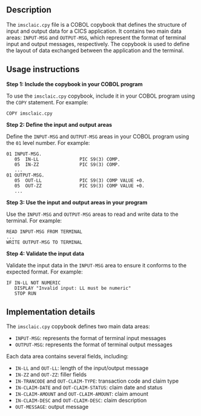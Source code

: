 ## Description

The `imsclaic.cpy` file is a COBOL copybook that defines the structure of input and output data for a CICS application. It contains two main data areas: `INPUT-MSG` and `OUTPUT-MSG`, which represent the format of terminal input and output messages, respectively. The copybook is used to define the layout of data exchanged between the application and the terminal.


## Usage instructions


**Step 1: Include the copybook in your COBOL program**

To use the `imsclaic.cpy` copybook, include it in your COBOL program using the `COPY` statement. For example:
```
COPY imsclaic.cpy
```
**Step 2: Define the input and output areas**

Define the `INPUT-MSG` and `OUTPUT-MSG` areas in your COBOL program using the `01` level number. For example:
```
01 INPUT-MSG.
   05  IN-LL               PIC S9(3) COMP.
   05  IN-ZZ               PIC S9(3) COMP.
   ...
01 OUTPUT-MSG.
   05  OUT-LL              PIC S9(3) COMP VALUE +0.
   05  OUT-ZZ              PIC S9(3) COMP VALUE +0.
   ...
```
**Step 3: Use the input and output areas in your program**

Use the `INPUT-MSG` and `OUTPUT-MSG` areas to read and write data to the terminal. For example:
```
READ INPUT-MSG FROM TERMINAL
...
WRITE OUTPUT-MSG TO TERMINAL
```
**Step 4: Validate the input data**

Validate the input data in the `INPUT-MSG` area to ensure it conforms to the expected format. For example:
```
IF IN-LL NOT NUMERIC
   DISPLAY "Invalid input: LL must be numeric"
   STOP RUN
```

## Implementation details


The `imsclaic.cpy` copybook defines two main data areas:

* `INPUT-MSG`: represents the format of terminal input messages
* `OUTPUT-MSG`: represents the format of terminal output messages

Each data area contains several fields, including:

* `IN-LL` and `OUT-LL`: length of the input/output message
* `IN-ZZ` and `OUT-ZZ`: filler fields
* `IN-TRANCODE` and `OUT-CLAIM-TYPE`: transaction code and claim type
* `IN-CLAIM-DATE` and `OUT-CLAIM-STATUS`: claim date and status
* `IN-CLAIM-AMOUNT` and `OUT-CLAIM-AMOUNT`: claim amount
* `IN-CLAIM-DESC` and `OUT-CLAIM-DESC`: claim description
* `OUT-MESSAGE`: output message



